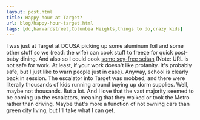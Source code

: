 ```yaml
---
layout: post.html
title: Happy hour at Target?
url: blog/happy-hour-target.html
tags: [dc,harvardstreet,Columbia Heights,things to do,crazy kids]
---
```

I was just at Target at DCUSA picking up some aluminum foil and some other stuff so we (read: the wife) can cook stuff to freeze for quick post-baby dining. And also so I could cook [some soy-free seitan](http://yeahthatveganshit.blogspot.com/2007/04/infamous-seitan-recipe-o-greatness.html) (Note: URL is not safe for work. At least, if your work doesn't like profanity. It's probably safe, but I just like to warn people just in case). Anyway, school is clearly back in session. The escalator into Target was mobbed, and there were literally thousands of kids running around buying up dorm supplies. Well, maybe not thousands. But a lot. And I love that the vast majority seemed to be coming up the escalators, meaning that they walked or took the Metro rather than driving. Maybe that's more a function of not owning cars than green city living, but I'll take what I can get.
